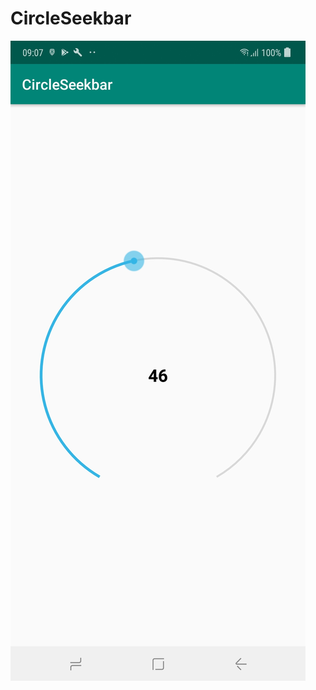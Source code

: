 # CircleSeekbar
![alt text](https://github.com/AMBE1203/CircleSeekbar/blob/master/screenshot/Screenshot_20190701-090728_CircleSeekbar.jpg)
